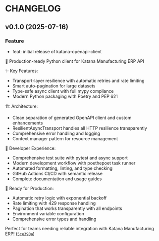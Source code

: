 # CHANGELOG



## v0.1.0 (2025-07-16)

### Feature

* feat: initial release of katana-openapi-client

🚀 Production-ready Python client for Katana Manufacturing ERP API

✨ Key Features:
- Transport-layer resilience with automatic retries and rate limiting
- Smart auto-pagination for large datasets
- Type-safe async client with full mypy compliance
- Modern Python packaging with Poetry and PEP 621

🏗️ Architecture:
- Clean separation of generated OpenAPI client and custom enhancements
- ResilientAsyncTransport handles all HTTP resilience transparently
- Comprehensive error handling and logging
- Context manager pattern for resource management

🧪 Developer Experience:
- Comprehensive test suite with pytest and async support
- Modern development workflow with poethepoet task runner
- Automated formatting, linting, and type checking
- GitHub Actions CI/CD with semantic release
- Complete documentation and usage guides

🔧 Ready for Production:
- Automatic retry logic with exponential backoff
- Rate limiting with 429 response handling
- Pagination that works transparently with all endpoints
- Environment variable configuration
- Comprehensive error types and handling

Perfect for teams needing reliable integration with Katana Manufacturing ERP! ([`5ce390a`](https://github.com/dougborg/katana-openapi-client/commit/5ce390a604cc6f10993a3a5b416f7b55ef805871))
